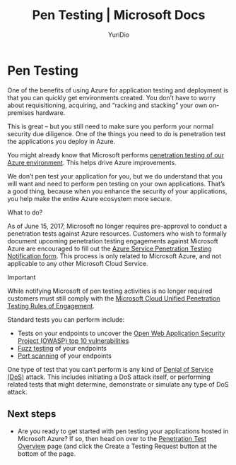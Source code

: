 ﻿---
title: Pen Testing | Microsoft Docs
description: The article provides an overview of the penetration testing (pentest) process and how perform pentest against your apps running in Azure infrastructure.
services: security
documentationcenter: na
author: YuriDio
manager: swadhwa
editor: TomSh

ms.assetid: 695d918c-a9ac-4eba-8692-af4526734ccc
ms.service: security
ms.devlang: na
ms.topic: article
ms.tgt_pltfrm: na
ms.workload: na
ms.date: 12/08/2017
ms.author: yurid

---
# Pen Testing
One of the benefits of using Azure for application testing and deployment is that you can quickly get environments created.  You don’t have to worry about requisitioning, acquiring, and “racking and stacking” your own on-premises hardware.

This is great – but you still need to make sure you perform your normal security due diligence. One of the things you need to do is penetration test the applications you deploy in Azure.

You might already know that Microsoft performs [penetration testing of our Azure environment](https://gallery.technet.microsoft.com/Cloud-Red-Teaming-b837392e). This helps drive Azure improvements. 

We don’t pen test your application for you, but we do understand that you will want and need to perform pen testing on your own applications. That’s a good thing, because when you enhance the security of your applications, you help make the entire Azure ecosystem more secure.

What to do?

As of June 15, 2017, Microsoft no longer requires pre-approval to conduct a penetration tests against Azure resources. Customers who wish to formally document upcoming penetration testing engagements against Microsoft Azure are encouraged to fill out the [Azure Service Penetration Testing Notification form](https://portal.msrc.microsoft.com/engage/pentest). This process is only related to Microsoft Azure, and not applicable to any other Microsoft Cloud Service. 

>[!IMPORTANT] 
>While notifying Microsoft of pen testing activities is no longer required customers must still comply with the [Microsoft Cloud Unified Penetration Testing Rules of Engagement](https://technet.microsoft.com/en-us/mt784683). 

Standard tests you can perform include:

* Tests on your endpoints to uncover the [Open Web Application Security Project (OWASP) top 10 vulnerabilities](https://www.owasp.org/index.php/Category:OWASP_Top_Ten_Project)
* [Fuzz testing](https://blogs.microsoft.com/cybertrust/2007/09/20/fuzz-testing-at-microsoft-and-the-triage-process/) of your endpoints
* [Port scanning](https://en.wikipedia.org/wiki/Port_scanner) of your endpoints

One type of test that you can’t perform is any kind of [Denial of Service (DoS)](https://en.wikipedia.org/wiki/Denial-of-service_attack) attack. This includes initiating a DoS attack itself, or performing related tests that might determine, demonstrate or simulate any type of DoS attack.

## Next steps

- Are you ready to get started with pen testing your applications hosted in Microsoft Azure? If so, then head on over to the [Penetration Test Overview](https://technet.microsoft.com/library/mt784683.aspx) page (and click the Create a Testing Request button at the bottom of the page. 